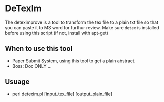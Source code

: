 # DeTexIm
The deteximprove is a tool to transform the tex file to a plain txt file 
so that you can paste it to MS word for furthur review.
Make sure `detex` is installed before using this script (if not, install with apt-get)

## When to use this tool
* Paper Submit System, using this tool to get a plain abstract.
* Boss: Doc ONLY ... 

## Usuage
* perl detexim.pl [input_tex_file] [output_plain_file]
